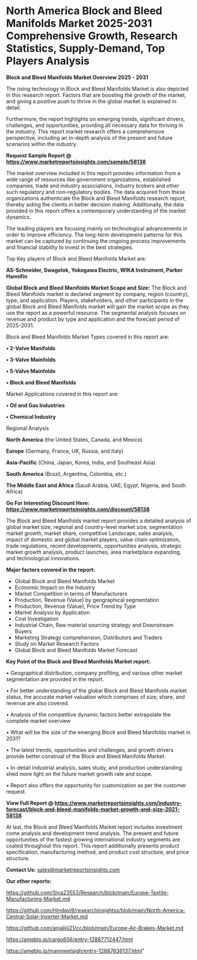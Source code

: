 # North America Block and Bleed Manifolds Market 2025-2031 Comprehensive Growth, Research Statistics, Supply-Demand,  Top Players Analysis

<Strong> Block and Bleed Manifolds Market Overview 2025 - 2031</strong>

The rising technology in Block and Bleed Manifolds Market is also depicted in this research report. Factors that are boosting the growth of the market, and giving a positive push to thrive in the global market is explained in detail.

Furthermore, the report highlights on emerging trends, significant drivers, challenges, and opportunities, providing all necessary data for thriving in the industry. This report market research offers a comprehensive perspective, including an in-depth analysis of the present and future scenarios within the industry.

<strong>Request Sample Report @ <a href=https://www.marketreportsinsights.com/sample/58138>https://www.marketreportsinsights.com/sample/58138</a></strong>

The market overview included in this report provides information from a wide range of resources like government organizations, established companies, trade and industry associations, industry brokers and other such regulatory and non-regulatory bodies. The data acquired from these organizations authenticate the Block and Bleed Manifolds research report, thereby aiding the clients in better decision making. Additionally, the data provided in this report offers a contemporary understanding of the market dynamics.

The leading players are focusing mainly on technological advancements in order to improve efficiency. The long-term development patterns for this market can be captured by continuing the ongoing process improvements and financial stability to invest in the best strategies.

Top Key players of Block and Bleed Manifolds Market are:

<strong>AS-Schneider, Swagelok, Yokogawa Electric, WIKA Instrument, Parker Hannifin</strong>

<strong><b>Global Block and Bleed Manifolds Market Scope and Size:</b></strong>
The Block and Bleed Manifolds market is declared segment by company, region (country), type, and application. Players, stakeholders, and other participants in the global Block and Bleed Manifolds market will gain the market scope as they use the report as a powerful resource. The segmental analysis focuses on revenue and product by type and application and the forecast period of 2025-2031.

Block and Bleed Manifolds Market Types covered in this report are:

<strong>• 2-Valve Manifolds

• 3-Valve Mainfolds

• 5-Valve Mainfolds

• Block and Bleed Manifolds</strong>

Market Applications covered in this report are:

<strong>• Oil and Gas Industries

• Chemical Industry</strong> 

Regional Analysis

<strong>North America</strong> (the United States, Canada, and Mexico)

<strong>Europe</strong> (Germany, France, UK, Russia, and Italy)

<strong>Asia-Pacific</strong> (China, Japan, Korea, India, and Southeast Asia)

<strong>South America</strong> (Brazil, Argentina, Colombia, etc.)

<strong>The Middle East and Africa</strong> (Saudi Arabia, UAE, Egypt, Nigeria, and South Africa)

<strong>Go For Interesting Discount Here: <a href=https://www.marketreportsinsights.com/discount/58138>https://www.marketreportsinsights.com/discount/58138</a></strong>

The Block and Bleed Manifolds market report provides a detailed analysis of global market size, regional and country-level market size, segmentation market growth, market share, competitive Landscape, sales analysis, impact of domestic and global market players, value chain optimization, trade regulations, recent developments, opportunities analysis, strategic market growth analysis, product launches, area marketplace expanding, and technological innovations.

<strong><b>Major factors covered in the report:</b></strong>
<ul>
  <li>Global Block and Bleed Manifolds Market </li>
  <li>Economic Impact on the Industry</li>
  <li>Market Competition in terms of Manufacturers</li>
  <li>Production, Revenue (Value) by geographical segmentation</li>
  <li>Production, Revenue (Value), Price Trend by Type</li>
  <li>Market Analysis by Application</li>
  <li>Cost Investigation</li>
  <li>Industrial Chain, Raw material sourcing strategy and Downstream Buyers</li>
  <li>Marketing Strategy comprehension, Distributors and Traders</li>
  <li>Study on Market Research Factors</li>
  <li>Global Block and Bleed Manifolds Market Forecast</li>
</ul>

<strong><b>Key Point of the Block and Bleed Manifolds Market report:</b></strong>

• Geographical distribution, company profiling, and various other market segmentation are provided in the report.

• For better understanding of the global Block and Bleed Manifolds market status, the accurate market valuation which comprises of size, share, and revenue are also covered.

• Analysis of the competitive dynamic factors better extrapolate the complete market overview

• What will be the size of the emerging Block and Bleed Manifolds market in 2031?

• The latest trends, opportunities and challenges, and growth drivers provide better construal of the Block and Bleed Manifolds Market.

• In-detail industrial analysis, sales study, and production understanding shed more light on the future market growth rate and scope.

• Report also offers the opportunity for customization as per the customer request.

<strong><b>View Full Report @ <a href=https://www.marketreportsinsights.com/industry-forecast/block-and-bleed-manifolds-market-growth-and-size-2021-58138>https://www.marketreportsinsights.com/industry-forecast/block-and-bleed-manifolds-market-growth-and-size-2021-58138</a></b></strong>


At last, the Block and Bleed Manifolds Market report includes investment come analysis and development trend analysis. The present and future opportunities of the fastest growing international industry segments are coated throughout this report. This report additionally presents product specification, manufacturing method, and product cost structure, and price structure.

<strong>Contact Us:</strong>
sales@marketreportsinsights.com

<strong>Our other reports:</strong>

<a href=https://github.com/Siya23553/Research/blob/main/Europe-Textile-Manufacturing-Market.md>https://github.com/Siya23553/Research/blob/main/Europe-Textile-Manufacturing-Market.md</a>

<a href=https://github.com/Hindavi9/researchinsightss/blob/main/North-America-Central-Solar-Inverter-Market.md>https://github.com/Hindavi9/researchinsightss/blob/main/North-America-Central-Solar-Inverter-Market.md</a>

<a href=https://github.com/anjaliiii21/cc/blob/main/Europe-Air-Brakes-Market.md>https://github.com/anjaliiii21/cc/blob/main/Europe-Air-Brakes-Market.md</a>

<a href=https://ameblo.jp/cargo656/entry-12887712447.html>https://ameblo.jp/cargo656/entry-12887712447.html</a>

<a href=https://ameblo.jp/manmeetsigh/entry-12887636137.html>https://ameblo.jp/manmeetsigh/entry-12887636137.html</a>"

